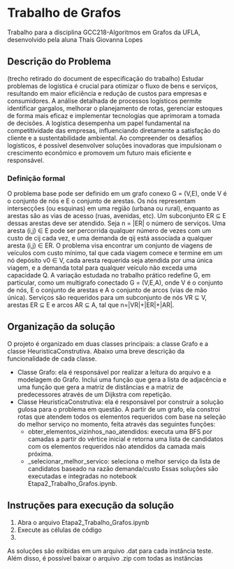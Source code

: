 # Trabalho de Grafos
Trabalho para a disciplina GCC218-Algoritmos em Grafos da UFLA, desenvolvido pela aluna Thaís Giovanna Lopes

## Descrição do Problema 
(trecho retirado do document de especificação do trabalho)
  Estudar problemas de logística é crucial para otimizar o fluxo de bens e serviços, resultando em maior eficiência e redução de custos para empresas e consumidores. A análise detalhada de processos logísticos permite identificar gargalos, melhorar o planejamento de rotas, gerenciar estoques de forma mais eficaz e implementar tecnologias que aprimoram a tomada de decisões. A logística desempenha um papel fundamental na competitividade das empresas, influenciando diretamente a satisfação do cliente e a sustentabilidade ambiental. Ao compreender os desafios logísticos, é possível desenvolver soluções inovadoras que impulsionam o crescimento econômico e promovem um futuro mais eficiente e responsável.

### Definição formal
  O problema base pode ser definido em um grafo conexo G = (V,E), onde V é o conjunto de nós e E o conjunto de arestas. Os nós representam intersecções (ou esquinas) em uma região (urbana ou rural), enquanto as arestas são as vias de acesso (ruas, avenidas, etc). Um subconjunto ER ⊆ E dessas arestas deve ser atendido. Seja n = |ER| o número de serviços. Uma aresta (i,j) ∈ E pode ser percorrida qualquer número de vezes com um custo de cij cada vez, e uma demanda de qij está associada a qualquer aresta (i,j) ∈ ER. O problema visa encontrar um conjunto de viagens de veículos com custo mínimo, tal que cada viagem comece e termine em um nó depósito v0 ∈ V, cada aresta requerida seja atendida por uma única viagem, e a demanda total para qualquer veículo não exceda uma capacidade Q. A variação estudada no trabalho prático redefine G, em particular, como um multigrafo conectado G = (V,E,A), onde V é o conjunto de nós, E o conjunto de arestas e A o conjunto de arcos (vias de mão única). Serviços são requeridos para um subconjunto de nós VR ⊆ V, arestas ER ⊆ E e arcos AR ⊆ A, tal que n=|VR|+|ER|+|AR|.


## Organização da solução
  O projeto é organizado em duas classes principais: a classe Grafo e a classe HeuristicaConstrutiva. Abaixo uma breve descrição da funcionalidade de cada classe.
  - Classe Grafo: ela é responsável por realizar a leitura do arquivo e a modelagem do Grafo. Inclui uma função que gera a lista de adjacência e uma função que gera a matriz de distâncias e a matriz de predecessores através de um Dijkstra com repetição.
  - Classe HeuristicaConstrutiva: ela é responsável por construir a solução gulosa para o problema em questão. A partir de um grafo, ela constroi rotas que atendem todos os elementos requeridos com base na seleção do melhor serviço no momento, feita através das seguintes funções:
     - obter_elementos_vizinhos_nao_atendidos: executa uma BFS por camadas a partir do vértice inicial e retorna uma lista de candidatos com os elementos requeridos não atendidos da camada mais próxima.
     - _selecionar_melhor_servico: seleciona o melhor serviço da lista de candidatos baseado na razão demanda/custo
  Essas soluções são executadas e integradas no notebook Etapa2_Trabalho_Grafos.ipynb.

## Instruções para execução da solução
  1. Abra o arquivo Etapa2_Trabalho_Grafos.ipynb
  2. Execute as células de código
  3. 
As soluções são exibidas em um arquivo .dat para cada instância teste. Além disso, é possível baixar o arquivo .zip com todas as instâncias
